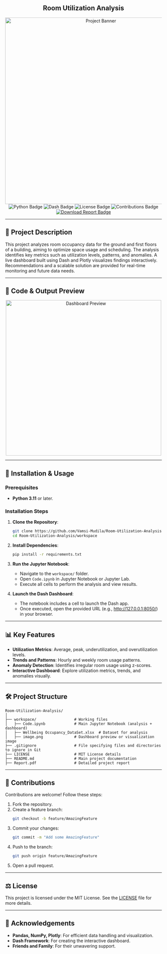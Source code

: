 ## <div align="center"> Room Utilization Analysis </div>

<div align="center">
  <img src="https://github.com/user-attachments/assets/a2aa45e7-317a-4c34-be08-f56b463eaa2a" alt="Project Banner" width="600" />
</div>

<div align="center">
  <img src="https://img.shields.io/badge/Python-3.11%2B-blue" alt="Python Badge" />
  <img src="https://img.shields.io/badge/Dash-Framework-orange" alt="Dash Badge" />
  <img src="https://img.shields.io/badge/License-MIT-success" alt="License Badge" />
  <img src="https://img.shields.io/badge/Contributions-Welcome-brightgreen" alt="Contributions Badge" />
  <a href="https://github.com/Vamsi-Mudila/Room-Utilization-Analysis/Report.pdf" target="_blank"><img src="https://img.shields.io/badge/Download%20Report-PDF-blue" alt="Download Report Badge" /></a>
</div>

---

## 📌 Project Description
This project analyzes room occupancy data for the ground and first floors of a building, aiming to optimize space usage and scheduling. The analysis identifies key metrics such as utilization levels, patterns, and anomalies. A live dashboard built using Dash and Plotly visualizes findings interactively. Recommendations and a scalable solution are provided for real-time monitoring and future data needs.

---

## 🎥 Code & Output Preview
<div align="center">
  <img src="workspace/image.png" alt="Dashboard Preview" width="500" />
</div>

---

## 🚀 Installation & Usage

### Prerequisites
- **Python 3.11** or later.

### Installation Steps
1. **Clone the Repository**:
   ```bash
   git clone https://github.com/Vamsi-Mudila/Room-Utilization-Analysis.git
   cd Room-Utilization-Analysis/workspace
   ```

2. **Install Dependencies**:
   ```bash
   pip install -r requirements.txt
   ```

3. **Run the Jupyter Notebook**:
   - Navigate to the `workspace/` folder.
   - Open `Code.ipynb` in Jupyter Notebook or Jupyter Lab.
   - Execute all cells to perform the analysis and view results.

4. **Launch the Dash Dashboard**:
   - The notebook includes a cell to launch the Dash app.
   - Once executed, open the provided URL (e.g., http://127.0.0.1:8050/) in your browser.

---

## 📊 Key Features
- **Utilization Metrics**: Average, peak, underutilization, and overutilization levels.
- **Trends and Patterns**: Hourly and weekly room usage patterns.
- **Anomaly Detection**: Identifies irregular room usage using z-scores.
- **Interactive Dashboard**: Explore utilization metrics, trends, and anomalies visually.

---

## 🛠️ Project Structure
```
Room-Utilization-Analysis/
│
├── workspace/                 # Working files
│   ├── Code.ipynb             # Main Jupyter Notebook (analysis + dashboard)
│   ├── Wellbeing Occupancy_DataSet.xlsx  # Dataset for analysis
│   ├── image.png              # Dashboard preview or visualization image
├── .gitignore                 # File specifying files and directories to ignore in Git
├── LICENSE                    # MIT License details
├── README.md                  # Main project documentation
├── Report.pdf                 # Detailed project report
```

---

## 🤝 Contributions
Contributions are welcome! Follow these steps:
1. Fork the repository.
2. Create a feature branch:
   ```bash
   git checkout -b feature/AmazingFeature
   ```
3. Commit your changes:
   ```bash
   git commit -m "Add some AmazingFeature"
   ```
4. Push to the branch:
   ```bash
   git push origin feature/AmazingFeature
   ```
5. Open a pull request.

---

## ⚖️ License
This project is licensed under the MIT License. See the [LICENSE](LICENSE) file for more details.

---

## 💖 Acknowledgements
- **Pandas, NumPy, Plotly**: For efficient data handling and visualization.
- **Dash Framework**: For creating the interactive dashboard.
- **Friends and Family**: For their unwavering support.
